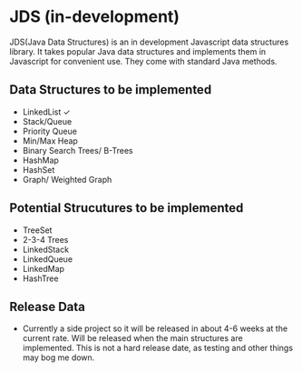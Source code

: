 # JDS (in-development)

JDS(Java Data Structures) is an in development Javascript data structures library. It takes popular Java data structures and implements them in Javascript for convenient use. They come with standard Java methods.

## Data Structures to be implemented
 * LinkedList ✓
 * Stack/Queue
 * Priority Queue
 * Min/Max Heap
 * Binary Search Trees/ B-Trees
 * HashMap
 * HashSet
 * Graph/ Weighted Graph

## Potential Strucutures to be implemented
 * TreeSet
 * 2-3-4 Trees
 * LinkedStack
 * LinkedQueue
 * LinkedMap
 * HashTree

## Release Data
 * Currently a side project so it will be released in about 4-6  weeks at the current rate. Will be released when the main structures are implemented. This is not a hard release date, as testing and other things may bog me down.
